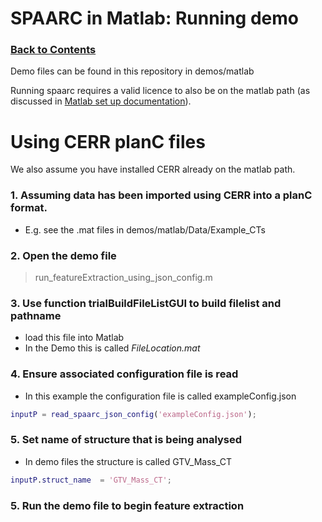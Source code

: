 # SPAARC in Matlab: Running demo

### [Back to Contents](README.md)

Demo files can be found in this repository in demos/matlab 

Running spaarc requires a valid licence to also be on the matlab path 
(as discussed in [Matlab set up documentation](1_b_SPAARC_MATLAB_installation_and_setup.md)).

# Using CERR planC files

We also assume you have installed CERR already on the matlab path. 

### 1. Assuming data has been imported using CERR into a planC format. 
- E.g. see the .mat files in demos/matlab/Data/Example_CTs

### 2. Open the demo file 
> run_featureExtraction_using_json_config.m

### 3. Use function trialBuildFileListGUI to build filelist and pathname 
- load this file into Matlab
- In the Demo this is called _FileLocation.mat_

### 4. Ensure associated configuration file is read
- In this example the configuration file is called exampleConfig.json
```matlab
inputP = read_spaarc_json_config('exampleConfig.json');
```

### 5. Set name of structure that is being analysed
- In demo files the structure is called GTV_Mass_CT

```matlab
inputP.struct_name  = 'GTV_Mass_CT';
```

### 5. Run the demo file to begin feature extraction